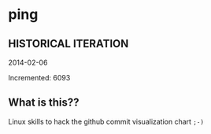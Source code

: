 # ping

## HISTORICAL ITERATION
2014-02-06

Incremented: 6093

## What is this?? 
Linux skills to hack the github commit visualization chart `;-)`
